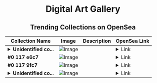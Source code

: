 <div align="center">

# Digital Art Gallery

## Trending Collections on OpenSea

| Collection Name                       | Image                                                                                     | Description                       | OpenSea Link                                                                                          |
|---------------------------------------|-------------------------------------------------------------------------------------------|-----------------------------------|--------------------------------------------------------------------------------------------------------|
| **<details><summary>Unidentified co...</summary>Unidentified contract f2edf874-f29a-43f3-808e-4703ebd7d11b</details>** | ![Image](https://i2.seadn.io/optimism/0x579e4f4a7e577ef5ac6e9221ca8f11dd6d43316d/6404459f0a28661c41bd910f8b5899/e86404459f0a28661c41bd910f8b5899.png?w=200&auto=format) |  | <details><summary>Link</summary>[Unidentified contract f2edf874-f29a-43f3-808e-4703ebd7d11b](https://opensea.io/collection/unidentified-contract-f2edf874-f29a-43f3-808e-4703)</details> |
| **#0 117 e6c7** | ![Image](https://i2.seadn.io/base/0x2ebd4845c54c605b2a1cc8dafecab2db12c57cf0/53834f05a4c1a44a3127b0358dc117/f053834f05a4c1a44a3127b0358dc117.jpeg?w=200&auto=format) |  | <details><summary>Link</summary>[#0 117 e6c7](https://opensea.io/collection/0-117-e6c7)</details> |
| **#0 117 9fc7** | ![Image](https://i2.seadn.io/base/0x2ebd4845c54c605b2a1cc8dafecab2db12c57cf0/53834f05a4c1a44a3127b0358dc117/f053834f05a4c1a44a3127b0358dc117.jpeg?w=200&auto=format) |  | <details><summary>Link</summary>[#0 117 9fc7](https://opensea.io/collection/0-117-9fc7)</details> |
| **<details><summary>Unidentified co...</summary>Unidentified contract b40486a7-d235-4f50-a8ad-b08f0e3e56a0</details>** | ![Image](https://i2.seadn.io/optimism/0x0665c09242fd6f77d367b5c7bc25e71af38be10f/491c7c8baf5b9fd34f71da19f53443/49491c7c8baf5b9fd34f71da19f53443.png?w=200&auto=format) |  | <details><summary>Link</summary>[Unidentified contract b40486a7-d235-4f50-a8ad-b08f0e3e56a0](https://opensea.io/collection/unidentified-contract-b40486a7-d235-4f50-a8ad-b08f)</details> |

</div>